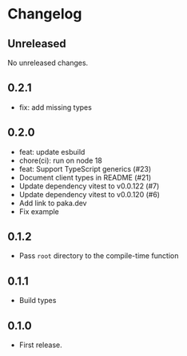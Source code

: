 # Changelog

## Unreleased

No unreleased changes.

## 0.2.1

- fix: add missing types

## 0.2.0

- feat: update esbuild
- chore(ci): run on node 18
- feat: Support TypeScript generics (#23)
- Document client types in README (#21)
- Update dependency vitest to v0.0.122 (#7)
- Update dependency vitest to v0.0.120 (#6)
- Add link to paka.dev
- Fix example

## 0.1.2

- Pass `root` directory to the compile-time function

## 0.1.1

- Build types

## 0.1.0

- First release.
